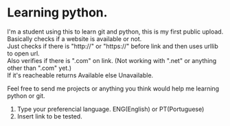 # Learning python.

I'm a student using this to learn git and python, this is my first public upload.
Basically checks if a website is available or not.</br>
Just checks if there is "http://" or "https://" before link and then uses urllib to open url.</br>
Also verifies if there is ".com" on link. (Not working with ".net" or anything other than ".com" yet.)</br>
If it's reacheable returns Available else Unavailable.

Feel free to send me projects or anything you think would help me learning python or git.


1. Type your preferencial language. ENG(English) or PT(Portuguese)
2. Insert link to be tested.
